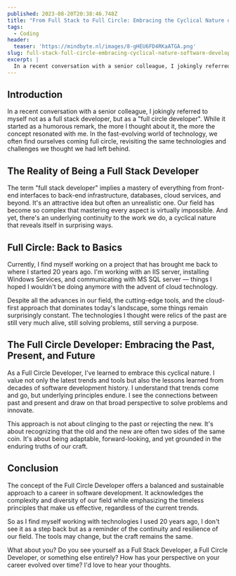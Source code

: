 ```yaml
---
published: 2023-08-20T20:38:46.748Z
title: "From Full Stack to Full Circle: Embracing the Cyclical Nature of Software Development"
tags:
  - Coding
header:
  teaser: 'https://mindbyte.nl/images/8-gHEU6FD4RKaATGA.png'
slug: full-stack-full-circle-embracing-cyclical-nature-software-development
excerpt: |
  In a recent conversation with a senior colleague, I jokingly referred to myself not as a full stack developer, but as a "full circle developer". While it started as a humorous remark, the more I thought about it, the more the concept resonated with me. In the fast-evolving world of technology, we often find ourselves coming full circle, revisiting the same technologies and challenges we thought we had left behind.
---
```


## Introduction

In a recent conversation with a senior colleague, I jokingly referred to myself not as a full stack developer, but as a "full circle developer". While it started as a humorous remark, the more I thought about it, the more the concept resonated with me. In the fast-evolving world of technology, we often find ourselves coming full circle, revisiting the same technologies and challenges we thought we had left behind.

## The Reality of Being a Full Stack Developer

The term "full stack developer" implies a mastery of everything from front-end interfaces to back-end infrastructure, databases, cloud services, and beyond. It's an attractive idea but often an unrealistic one. Our field has become so complex that mastering every aspect is virtually impossible. And yet, there's an underlying continuity to the work we do, a cyclical nature that reveals itself in surprising ways.

## Full Circle: Back to Basics

Currently, I find myself working on a project that has brought me back to where I started 20 years ago. I'm working with an IIS server, installing Windows Services, and communicating with MS SQL server — things I hoped I wouldn't be doing anymore with the advent of cloud technology.

Despite all the advances in our field, the cutting-edge tools, and the cloud-first approach that dominates today's landscape, some things remain surprisingly constant. The technologies I thought were relics of the past are still very much alive, still solving problems, still serving a purpose.

## The Full Circle Developer: Embracing the Past, Present, and Future

As a Full Circle Developer, I've learned to embrace this cyclical nature. I value not only the latest trends and tools but also the lessons learned from decades of software development history. I understand that trends come and go, but underlying principles endure. I see the connections between past and present and draw on that broad perspective to solve problems and innovate.

This approach is not about clinging to the past or rejecting the new. It's about recognizing that the old and the new are often two sides of the same coin. It's about being adaptable, forward-looking, and yet grounded in the enduring truths of our craft.

## Conclusion

The concept of the Full Circle Developer offers a balanced and sustainable approach to a career in software development. It acknowledges the complexity and diversity of our field while emphasizing the timeless principles that make us effective, regardless of the current trends.

So as I find myself working with technologies I used 20 years ago, I don't see it as a step back but as a reminder of the continuity and resilience of our field. The tools may change, but the craft remains the same.

What about you? Do you see yourself as a Full Stack Developer, a Full Circle Developer, or something else entirely? How has your perspective on your career evolved over time? I'd love to hear your thoughts.
